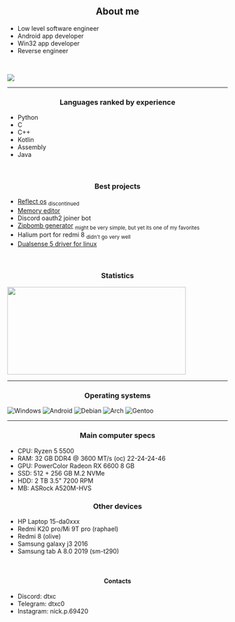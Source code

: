 <h2 align="center">About me</h2>

+ Low level software engineer
+ Android app developer
+ Win32 app developer
+ Reverse engineer
<br>

![](https://komarev.com/ghpvc/?username=dtxc)
<hr>
<h3 align="center">Languages ranked by experience</h3>

+ Python
+ C
+ C++
+ Kotlin
+ Assembly
+ Java

<br>

<h3 align="center">Best projects</h3>

+ [Reflect os](https://github.com/dtxc/reflect-os) <sub>discontinued</sub>
+ [Memory editor](https://github.com/dtxc/memory-editor)
+ Discord oauth2 joiner bot
+ [Zipbomb generator](https://github.com/dtxc/zipbomb-generator) <sub>might be very simple, but yet its one of my favorites</sub>
+ Halium port for redmi 8 <sub>didn't go very well</sub>
+ [Dualsense 5 driver for linux](https://github.com/dtxc/ds5_linux)

<br>

<h3 align="center">Statistics</h3>
<img align="center" width="90%" height="200" src="https://github-readme-stats.vercel.app/api/top-langs/?username=dtxc&&layout=compact&langs_count=6&theme=dark">

<hr>

<h3 align="center">Operating systems</h3>

![Windows](https://img.shields.io/badge/Windows-Expert-blue?style=flat&logo=windows)
![Android](https://img.shields.io/badge/Android-Expert-blue?style=flat&logo=android)
![Debian](https://img.shields.io/badge/Debian-Expert-blue?style=flat&logo=debian)
![Arch](https://img.shields.io/badge/Arch-Expert-blue?style=flat&logo=arch-linux)
![Gentoo](https://img.shields.io/badge/Gentoo-Intermediate-yellow?style=flat&logo=gentoo)

<hr>

<h3 align="center">Main computer specs</h3>

+ CPU: Ryzen 5 5500
+ RAM: 32 GB DDR4 @ 3600 MT/s (oc) 22-24-24-46
+ GPU: PowerColor Radeon RX 6600 8 GB
+ SSD: 512 + 256 GB M.2 NVMe
+ HDD: 2 TB 3.5" 7200 RPM
+ MB:  ASRock A520M-HVS

<h3 align="center">Other devices</h3>

+ HP Laptop 15-da0xxx
+ Redmi K20 pro/Mi 9T pro (raphael)
+ Redmi 8 (olive)
+ Samsung galaxy j3 2016
+ Samsung tab A 8.0 2019 (sm-t290)

<br>

<h4 align="center">Contacts</h4>

+ Discord: dtxc
+ Telegram: dtxc0
+ Instagram: nick.p.69420
